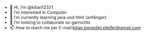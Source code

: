 - 👋 Hi, I’m @kilian12321
- 👀 I’m interested in Computer
- 🌱 I’m currently learning  java und html (anfänger)
- 💞️ I’m looking to collaborate on garnichts
- 📫 How to reach me per E-mail:kilian.benedikt.pfeifer@gmail.com

<!---
kilian12321/kilian12321 is a ✨ special ✨ repository because its `README.md` (this file) appears on your GitHub profile.
You can click the Preview link to take a look at your changes.
--->
